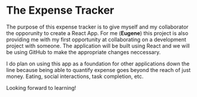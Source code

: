 # The Expense Tracker

The purpose of this expense tracker is to give myself and my collaborator the opporunity to create a React App. For me (**Eugene**) this project is also providing me with my first opportunity at collaborating on a development project with someone. The application will be built using React and we will be using GitHub to make the appropriate changes neccessary.

I do plan on using this app as a foundation for other applications down the line because being able to quantify expense goes beyond the reach of just money. Eating, social interactions, task completion, etc.

Looking forward to learning!
